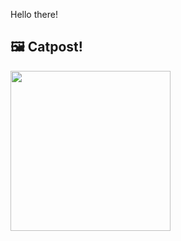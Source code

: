 Hello there!



## 🖼️ Catpost!

<sub>
    <img src="https://cdn2.thecatapi.com/images/_GC_4unRy.png" height="256">
</sub>

